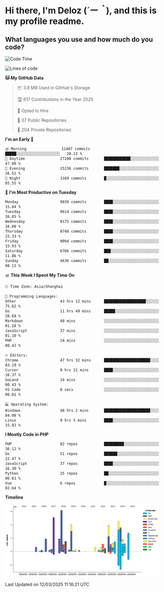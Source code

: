 # **Hi there, I'm Deloz (*´ー｀*), and this is my profile readme.**

## **What languages you use and how much do you code?**

<!--START_SECTION:waka-->
![Code Time](http://img.shields.io/badge/Code%20Time-5%2C882%20hrs%2054%20mins-blue)

![Lines of code](https://img.shields.io/badge/From%20Hello%20World%20I%27ve%20Written-49.3%20million%20lines%20of%20code-blue)

**🐱 My GitHub Data** 

> 📦 3.8 MB Used in GitHub's Storage 
 > 
> 🏆 617 Contributions in the Year 2025
 > 
> 💼 Opted to Hire
 > 
> 📜 37 Public Repositories 
 > 
> 🔑 204 Private Repositories 
 > 
**I'm an Early 🐤** 

```text
🌞 Morning                11487 commits       █████░░░░░░░░░░░░░░░░░░░░   20.13 % 
🌆 Daytime                27280 commits       ████████████░░░░░░░░░░░░░   47.80 % 
🌃 Evening                15136 commits       ███████░░░░░░░░░░░░░░░░░░   26.52 % 
🌙 Night                  3169 commits        █░░░░░░░░░░░░░░░░░░░░░░░░   05.55 % 
```
📅 **I'm Most Productive on Tuesday** 

```text
Monday                   9039 commits        ████░░░░░░░░░░░░░░░░░░░░░   15.84 % 
Tuesday                  9614 commits        ████░░░░░░░░░░░░░░░░░░░░░   16.85 % 
Wednesday                9175 commits        ████░░░░░░░░░░░░░░░░░░░░░   16.08 % 
Thursday                 8748 commits        ████░░░░░░░░░░░░░░░░░░░░░   15.33 % 
Friday                   9094 commits        ████░░░░░░░░░░░░░░░░░░░░░   15.93 % 
Saturday                 6766 commits        ███░░░░░░░░░░░░░░░░░░░░░░   11.86 % 
Sunday                   4636 commits        ██░░░░░░░░░░░░░░░░░░░░░░░   08.12 % 
```


📊 **This Week I Spent My Time On** 

```text
🕑︎ Time Zone: Asia/Shanghai

💬 Programming Languages: 
Other                    43 hrs 12 mins      ███████████████████░░░░░░   75.62 % 
Go                       11 hrs 49 mins      █████░░░░░░░░░░░░░░░░░░░░   20.69 % 
Markdown                 40 mins             ░░░░░░░░░░░░░░░░░░░░░░░░░   01.18 % 
JavaScript               37 mins             ░░░░░░░░░░░░░░░░░░░░░░░░░   01.10 % 
PHP                      14 mins             ░░░░░░░░░░░░░░░░░░░░░░░░░   00.42 % 

🔥 Editors: 
Chrome                   47 hrs 32 mins      █████████████████████░░░░   83.19 % 
Cursor                   9 hrs 21 mins       ████░░░░░░░░░░░░░░░░░░░░░   16.37 % 
GoLand                   14 mins             ░░░░░░░░░░░░░░░░░░░░░░░░░   00.43 % 
VS Code                  0 secs              ░░░░░░░░░░░░░░░░░░░░░░░░░   00.01 % 

💻 Operating System: 
Windows                  48 hrs 2 mins       █████████████████████░░░░   84.08 % 
Linux                    9 hrs 5 mins        ████░░░░░░░░░░░░░░░░░░░░░   15.92 % 
```

**I Mostly Code in PHP** 

```text
PHP                      82 repos            █████████░░░░░░░░░░░░░░░░   36.12 % 
Go                       51 repos            ██████░░░░░░░░░░░░░░░░░░░   22.47 % 
JavaScript               37 repos            ████░░░░░░░░░░░░░░░░░░░░░   16.30 % 
Python                   15 repos            ██░░░░░░░░░░░░░░░░░░░░░░░   06.61 % 
Vue                      6 repos             █░░░░░░░░░░░░░░░░░░░░░░░░   02.64 % 
```



**Timeline**

![Lines of Code chart](https://raw.githubusercontent.com/deloz/deloz/main/assets/bar_graph.png)


 Last Updated on 12/03/2025 11:16:21 UTC
<!--END_SECTION:waka-->
